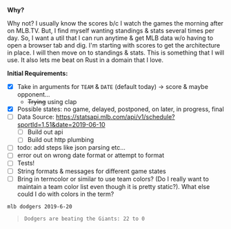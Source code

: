  **Why?**
 
 Why not? I usually know the scores b/c I watch the games the morning after on MLB.TV. 
 But, I find myself wanting standings & stats several times per day.
 So, I want a util that I can run anytime & get MLB data w/o having to open a browser tab and dig.
 I'm starting with scores to get the architecture in place. I will then move on to standings & stats.
 This is something that I will use. It also lets me beat on Rust in a domain that I love.
 
 
 
 **Initial Requirements:**
 
- [x]  Take in arguments for `TEAM` & `DATE` (default today) -> score & maybe opponent...
    * ~~Trying~~ using clap 
- [x]  Possible states: no game, delayed, postponed, on later, in progress, final
- [ ]  Data Source: https://statsapi.mlb.com/api/v1/schedule?sportId=1,51&date=2019-06-10
    - [ ]  Build out api
    - [ ]  Build out http plumbing
- [ ]  todo: add steps like json parsing etc...
- [ ]  error out on wrong date format or attempt to format
- [ ]  Tests! 
- [ ]  String formats & messages for different game states 
- [ ]  Bring in termcolor or similar to use team colors? (Do I really want to maintain a team color list even though it is pretty static?). What else could I do with colors in the term?

`mlb dodgers 2019-6-20`
> `Dodgers are beating the Giants: 22 to 0`